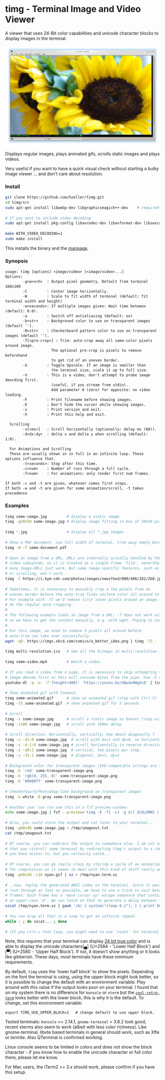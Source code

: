 timg - Terminal Image and Video Viewer
======================================

A viewer that uses 24-Bit color capabilities and unicode character blocks
to display images in the terminal.

![](./img/sunflower-term.png)

Displays regular images, plays animated gifs, scrolls static images and
plays videos.

Very useful if you want to have a quick visual check without starting a
bulky image viewer ... and don't care about resolution.

### Install

```bash
git clone https://github.com/hzeller/timg.git
cd timg/src
sudo apt-get install libwebp-dev libgraphicsmagick++-dev    # required libs.

# If you want to include video decoding
sudo apt-get install pkg-config libavcodec-dev libavformat-dev libswscale-dev

make WITH_VIDEO_DECODING=1
sudo make install
```

This installs the binary and the [manpage](man/timg.1.md).

### Synopsis

```
usage: timg [options] <image/video> [<image/video>...]
Options:
        -g<w>x<h>  : Output pixel geometry. Default from terminal 160x100
        -C         : Center image horizontally.
        -W         : Scale to fit width of terminal (default: fit terminal width and height)
        -w<seconds>: If multiple images given: Wait time between (default: 0.0).
        -a         : Switch off antialiasing (default: on)
        -b<str>    : Background color to use on transparent images (default '').
        -B<str>    : Checkerboard pattern color to use on transparent images (default '').
        -T[<pre-crop>] : Trim: auto-crop away all same-color pixels around image.
                     The optional pre-crop is pixels to remove beforehand
                     to get rid of an uneven border.
        -U         : Toggle Upscale. If an image is smaller than
                     the terminal size, scale it up to full size.
        -V         : This is a video, don't attempt to probe image deocding first.
                     (useful, if you stream from stdin).
                     Add parameter 0 (zero) for opposite: no video loading.
        -F         : Print filename before showing images.
        -E         : Don't hide the cursor while showing images.
        -v         : Print version and exit.
        -h         : Print this help and exit.

  Scrolling
        -s[<ms>]   : Scroll horizontally (optionally: delay ms (60)).
        -d<dx:dy>  : delta x and delta y when scrolling (default: 1:0).

  For Animations and Scrolling
  These are usually shown in in full in an infinite loop. These options influence that.
        -t<seconds>: Stop after this time.
        -c<num>    : Number of runs through a full cycle.
        -f<num>    : For animations: only render first num frames.

If both -c and -t are given, whatever comes first stops.
If both -w and -t are given for some animation/scroll, -t takes precedence
```

### Examples
```bash
timg some-image.jpg         # display a static image
timg -g50x50 some-image.jpg # display image fitting in box of 50x50 pixel

timg *.jpg                  # display all *.jpg images

# Show a PDF document, use full width of terminal, trim away empty border
timg -W -T some-document.pdf

# Open an image from a URL. URLs are internally actually handled by the
# video subsystem, so it is treated as a single-frame 'film', nevertheless,
# many image-URLs just work. But some image-specific features, such as trimming
# or scrolling, won't work.
timg -C https://i.kym-cdn.com/photos/images/newsfeed/000/406/282/2b8.jpg

# Sometimes, it is necessary to manually crop a few pixels from an
# uneven border before the auto-trim finds uniform color all-around to remove.
# For example with -T7 we'd remove first seven pixels around an image, then
# do the regular auto-cropping.
#
# The following example loads an image from a URL; -T does not work with that,
# so we have to get the content manually, e.g. with wget. Piping to stdin works.
#
# For this image, we need to remove 3 pixels all around before
# auto-trim can take over successfully:
wget -qO- https://imgs.xkcd.com/comics/a_better_idea.png | timg -T3 -

timg multi-resolution.ico   # See all the bitmaps in multi-resolution icons-file

timg some-video.mp4         # Watch a video.

# If you read a video from a pipe, it is necessary to skip attempting the
# image decode first as this will consume bytes from the pipe. Use -V option.
youtube-dl -q -o- -f'[height<480]' 'https://youtu.be/dQw4w9WgXcQ' | timg -V -

# Show animated gif with timeout.
timg some-animated.gif      # show an animated gif (stop with Ctrl-C)
timg -t5 some-animated.gif  # show animated gif for 5 seconds

# Scroll
timg -s some-image.jpg      # scroll a static image as banner (stop with Ctrl-C)
timg -s100 some-image.jpg   # scroll with 100ms delay

# Scroll direction. Horizontally, vertically; how about diagonally ?
timg -s -d1:0 some-image.jpg  # scroll with dx=1 and dy=0, so horizontally.
timg -s -d-1:0 some-image.jpg # scroll horizontally in reverse direction.
timg -s -d0:2 some-image.jpg  # vertical, two pixels per step.
timg -s -d1:1 some-image.jpg  # diagonal, dx=1, dy=1

# Background color for transparent images (SVG-compatible strings are supported)
timg -b 'red' some-transparent-image.png
timg -b 'rgb(0, 255, 0)' some-transparent-image.png
timg -b '#0000ff' some-transparent-image.png

# Checkerboard/Photoshop-like background on transparent images
timg -b white -B gray some-transparent-image.png

# Another use: can run use this in a fzf preview window:
echo some-image.jpg | fzf --preview='timg -E -f1 -c1 -g $(( $COLUMNS / 2 - 4 ))x$(( $FZF_PREVIEW_HEIGHT * 2 )) {}'

# Also, you could store the output and cat later to your terminal...
timg -g80x40 some-image.jpg > /tmp/imageout.txt
cat /tmp/imageout.txt

# Of course, you can redirect the output to somewhere else. I am not suggesting
# that you rickroll some terminal by redirecting timg's output to a /dev/pts/*
# you have access to, but you certainly could...

# Of course, you can go really crazy by storing a cycle of an animation. Use xz
# for compression as it seems to deal with this kind of stuff really well:
timg -g60x30 -c10 nyan.gif | xz > /tmp/nyan.term.xz

# ..now, replay the generated ANSI codes on the terminal. Since it would
# rush through as fast as possible, we have to use a trick to wait between
# frames: Each frame has a 'move cursor up' escape sequence that contains
# an upper-case 'A'. We can latch on that to generate a delay between frames:
xzcat /tmp/nyan.term.xz | gawk '/A/ { system("sleep 0.1"); } { print $0 }'

# You can wrap all that in a loop to get an infinite repeat.
while : ; do xzcat... ; done

# (If you ctrl-c that loop, you might need to use 'reset' for terminal sanity)
```

Note, this requires that your terminal can display
[24 bit true color][24-bit-term] and is able to display the unicode
characters[▄] (U+2584 - 'Lower Half Block') and [▀] (U+2580 - 'Upper Half Block').
If not, it doesn't show anything or it looks like gibberish. These days, most
terminals have these minimum requirements.

By default, `timg` uses the 'lower half block' to show the pixels. Depending
on the font the terminal is using, using the upper block might look better,
so it is possible to change the default with an environment variable.
Play around with this value if the output looks poor on your terminal. I found
that on my system there is no difference for `konsole` or `xterm` but the
[`cool-retro-term`][cool-retro-term] looks better with the lower block, this is why it is the
default. To change, set this environment variable:

```
export TIMG_USE_UPPER_BLOCK=1   # change default to use upper block.
```

Tested terminals: `konsole` >= 2.14.1, `gnome-terminal` > 3.6.2 look good,
recent xterms also seem to work (albeit with less color richness).
Like gnome-terminal, libvte based terminals in general should work, such as
Xfte or termite.
Also QTerminal is confirmed working.

Linux console seems to be limited in colors and does not show the block
character - if you know how to enable the unicode character or full color
there, please let me know.

For Mac users, the iTerm2 >= 3.x should work, please confirm if you have this
setup.

[24-bit-term]: https://gist.github.com/XVilka/8346728
[cool-retro-term]: https://github.com/Swordfish90/cool-retro-term
